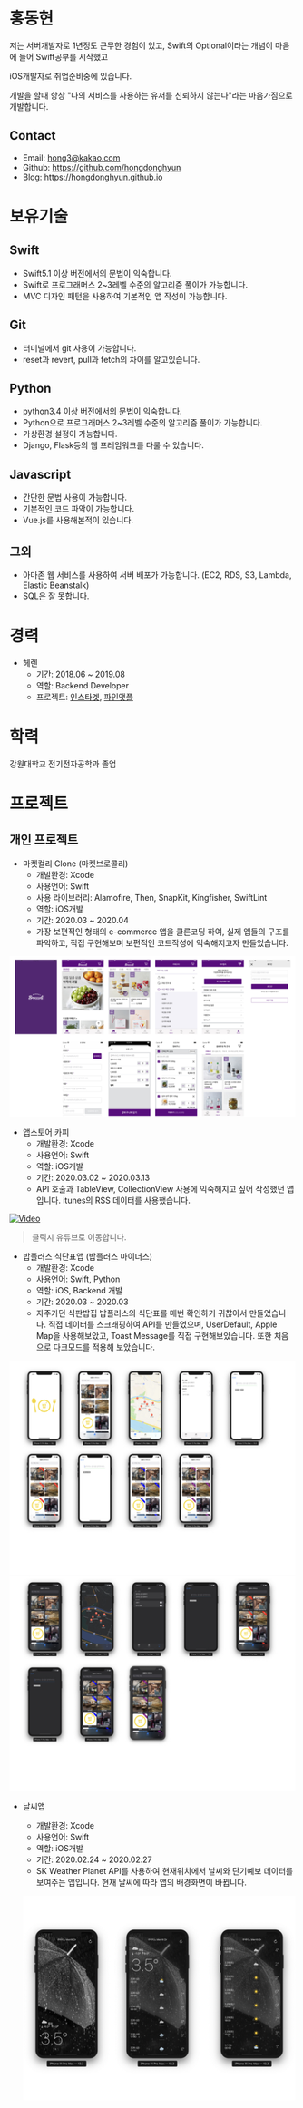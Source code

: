 # 홍동현

저는 서버개발자로 1년정도 근무한 경험이 있고,
Swift의 Optional이라는 개념이 마음에 들어
Swift공부를 시작했고

iOS개발자로 취업준비중에 있습니다.

개발을 할때 항상
"나의 서비스를 사용하는 유저를 신뢰하지 않는다"라는 마음가짐으로 개발합니다.

## Contact

- Email: hong3@kakao.com
- Github: https://github.com/hongdonghyun
- Blog: https://hongdonghyun.github.io

# 보유기술

## Swift
- Swift5.1 이상 버전에서의 문법이 익숙합니다.
- Swift로 프로그래머스 2~3레벨 수준의 알고리즘 풀이가 가능합니다.
- MVC 디자인 패턴을 사용하여 기본적인 앱 작성이 가능합니다.

## Git
- 터미널에서 git 사용이 가능합니다.
- reset과 revert, pull과 fetch의 차이를 알고있습니다.

## Python
- python3.4 이상 버전에서의 문법이 익숙합니다.
- Python으로 프로그래머스 2~3레벨 수준의 알고리즘 풀이가 가능합니다.
- 가상환경 설정이 가능합니다.
- Django, Flask등의 웹 프레임워크를 다룰 수 있습니다.


## Javascript
- 간단한 문법 사용이 가능합니다.
- 기본적인 코드 파악이 가능합니다.
- Vue.js를 사용해본적이 있습니다.

## 그외
- 아마존 웹 서비스를 사용하여 서버 배포가 가능합니다. (EC2, RDS, S3, Lambda, Elastic Beanstalk)
- SQL은 잘 못합니다.

# 경력

- 헤렌
  - 기간: 2018.06 ~ 2019.08
  - 역할: Backend Developer
  - 프로젝트: [인스타겟](https://www.instaget.com/), [파인앳플](https://www.fineadple.com/)

# 학력

강원대학교 전기전자공학과 졸업

# 프로젝트

## 개인 프로젝트

- 마켓컬리 Clone (마켓브로콜리)
  - 개발환경: Xcode
  - 사용언어: Swift
  - 사용 라이브러리: Alamofire, Then, SnapKit, Kingfisher, SwiftLint
  - 역할: iOS개발
  - 기간: 2020.03 ~ 2020.04  
  - 가장 보편적인 형태의 e-commerce 앱을 클론코딩 하여, 실제 앱들의 구조를 파악하고, 직접 구현해보며 보편적인 코드작성에 익숙해지고자 만들었습니다.
 
 ![marketbroccoli](./assets/marketbroccoli/images.jpeg)

- 앱스토어 카피
  - 개발환경: Xcode
  - 사용언어: Swift
  - 역할: iOS개발
  - 기간: 2020.03.02 ~ 2020.03.13
  - API 호출과 TableView, CollectionView 사용에 익숙해지고 싶어 작성했던 앱입니다. itunes의 RSS 데이터를 사용했습니다.

[![Video](http://img.youtube.com/vi/twZcRe6tTSc/0.jpg)](https://youtu.be/twZcRe6tTSc)

> 클릭시 유튜브로 이동합니다.

- 밥플러스 식단표앱 (밥플러스 마이너스)
  - 개발환경: Xcode
  - 사용언어: Swift, Python
  - 역할: iOS, Backend 개발
  - 기간: 2020.03 ~ 2020.03
  - 자주가던 식판밥집 밥플러스의 식단표를 매번 확인하기 귀찮아서 만들었습니다. 직접 데이터를 스크래핑하여 API를 만들었으며, UserDefault, Apple Map을 사용해보았고, Toast Message를 직접 구현해보았습니다. 또한 처음으로 다크모드를 적용해 보았습니다.

 ![babplusLight](./assets/babplusminus/lightmode.jpeg)
 ![babplusDark](./assets/babplusminus/darkmode.jpeg)

- 날씨앱
  - 개발환경: Xcode
  - 사용언어: Swift
  - 역할: iOS개발
  - 기간: 2020.02.24 ~ 2020.02.27
  - SK Weather Planet API를 사용하여 현재위치에서 날씨와 단기예보 데이터를 보여주는 앱입니다. 현재 날씨에 따라 앱의 배경화면이 바뀝니다.

  ![babplusDark](./assets/weatherApp/images.jpeg)